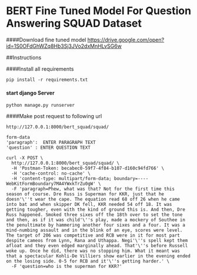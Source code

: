 # BERT Fine Tuned Model For Question Answering SQUAD Dataset

####Download fine tuned model 
https://drive.google.com/open?id=1S0OFdGhWZq8Hb3Sj3JVo2dxMnHLvSG6w

##Instructions


####Install all requirements
```
pip install -r requirements.txt
```

#### start django Server
```
python manage.py runserver
```

####Make post request to following url
```
http://127.0.0.1:8000/bert_squad/squad/

form-data
'paragraph':  ENTER PARAGRAPH TEXT
'question' : ENTER QUESTION TEXT

```
```
curl -X POST \
  http://127.0.0.1:8000/bert_squad/squad/ \
  -H 'Postman-Token: becabec0-59f7-4f84-b107-d160c94fd766' \
  -H 'cache-control: no-cache' \
  -H 'content-type: multipart/form-data; boundary=----WebKitFormBoundary7MA4YWxkTrZu0gW' \
  -F 'paragraph=Phew, what was that? Not for the first time this season of course. Dre Russ is Superman for KKR, just that he doesn'\''t wear the cape. The equation read 68 off 26 when he came into bat and when skipper DK fell, KKR needed 54 off 18. It was getting tougher, even with the kind of ground this is. And then, Dre Russ happened. Smoked three sixes off the 18th over to set the tone and then, as if it was child'\''s play, made a mockery of Southee in the penultimate by hammering another four sixes and a four. It was a mind-numbing assault and in the blink of an eye, scores were level. The target of 206 was competitive and RCB were in it for most part despite cameos from Lynn, Rana and Uthappa. Negi'\''s spell kept them afloat and they even edged marginally ahead. That'\''s before Russell woke up. Once he did, there was no stopping him. What it meant was that a spectacular Kohli-De Villiers show earlier in the evening ended on the losing side. 0-5 for RCB and it'\''s getting harder.' \
  -F 'question=who is the superman for KKR?'
```